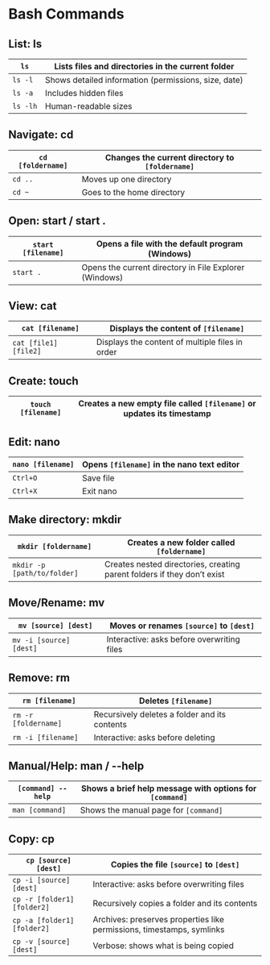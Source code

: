 # Bash Commands

## List: ls

| `ls`             | Lists files and directories in the current folder              |
| ---------------- | ---------------------------------------------------------------|
| `ls -l`          | Shows detailed information (permissions, size, date)           |
| `ls -a`          | Includes hidden files                                           |
| `ls -lh`         | Human-readable sizes                                            |

## Navigate: cd

| `cd [foldername]` | Changes the current directory to `[foldername]`               |
| ---------------- | --------------------------------------------------------------- |
| `cd ..`          | Moves up one directory                                         |
| `cd ~`           | Goes to the home directory                                      |

## Open: start / start .

| `start [filename]` | Opens a file with the default program (Windows)               |
| ---------------- | --------------------------------------------------------------- |
| `start .`        | Opens the current directory in File Explorer (Windows)         |

## View: cat

| `cat [filename]` | Displays the content of `[filename]`                             |
| ---------------- | --------------------------------------------------------------- |
| `cat [file1] [file2]` | Displays the content of multiple files in order           |

## Create: touch

| `touch [filename]` | Creates a new empty file called `[filename]` or updates its timestamp |
| ---------------- | --------------------------------------------------------------- |


## Edit: nano

| `nano [filename]` | Opens `[filename]` in the nano text editor                      |
| ---------------- | --------------------------------------------------------------- |
| `Ctrl+O`         | Save file                                                        |
| `Ctrl+X`         | Exit nano                                                        |

## Make directory: mkdir

| `mkdir [foldername]` | Creates a new folder called `[foldername]`                   |
| ---------------- | --------------------------------------------------------------- |
| `mkdir -p [path/to/folder]` | Creates nested directories, creating parent folders if they don’t exist |

## Move/Rename: mv

| `mv [source] [dest]` | Moves or renames `[source]` to `[dest]`                     |
| ---------------- | --------------------------------------------------------------- |
| `mv -i [source] [dest]` | Interactive: asks before overwriting files               |

## Remove: rm

| `rm [filename]`  | Deletes `[filename]`                                            |
| ---------------- | --------------------------------------------------------------- |
| `rm -r [foldername]` | Recursively deletes a folder and its contents               |
| `rm -i [filename]` | Interactive: asks before deleting                              |

## Manual/Help: man / --help

| `[command] --help` | Shows a brief help message with options for `[command]`        |
| ---------------- | --------------------------------------------------------------- |
| `man [command]`  | Shows the manual page for `[command]`                            |

## Copy: cp

| `cp [source] [dest]` | Copies the file `[source]` to `[dest]`                       |
| ---------------- | --------------------------------------------------------------- |
| `cp -i [source] [dest]` | Interactive: asks before overwriting files                |
| `cp -r [folder1] [folder2]` | Recursively copies a folder and its contents           |
| `cp -a [folder1] [folder2]` | Archives: preserves properties like permissions, timestamps, symlinks |
| `cp -v [source] [dest]` | Verbose: shows what is being copied                           |
